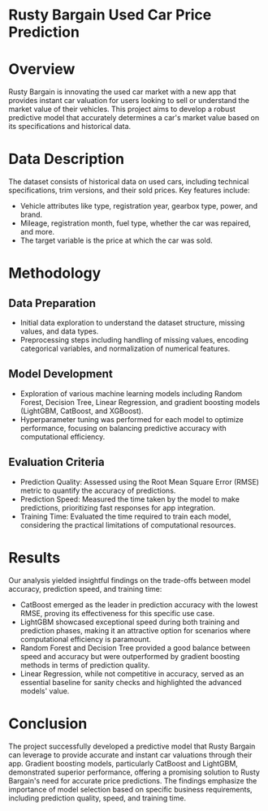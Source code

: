# Rusty Bargain Used Car Price Prediction

# Overview

Rusty Bargain is innovating the used car market with a new app that provides instant car valuation for users looking to sell or understand the market value of their vehicles. This project aims to develop a robust predictive model that accurately determines a car's market value based on its specifications and historical data.

# Data Description

The dataset consists of historical data on used cars, including technical specifications, trim versions, and their sold prices. Key features include:

- Vehicle attributes like type, registration year, gearbox type, power, and brand.
- Mileage, registration month, fuel type, whether the car was repaired, and more.
- The target variable is the price at which the car was sold.


# Methodology

## Data Preparation

- Initial data exploration to understand the dataset structure, missing values, and data types.
- Preprocessing steps including handling of missing values, encoding categorical variables, and normalization of numerical features.

## Model Development

- Exploration of various machine learning models including Random Forest, Decision Tree, Linear Regression, and gradient boosting models (LightGBM, CatBoost, and XGBoost).
- Hyperparameter tuning was performed for each model to optimize performance, focusing on balancing predictive accuracy with computational efficiency.

## Evaluation Criteria

- Prediction Quality: Assessed using the Root Mean Square Error (RMSE) metric to quantify the accuracy of predictions.
- Prediction Speed: Measured the time taken by the model to make predictions, prioritizing fast responses for app integration.
- Training Time: Evaluated the time required to train each model, considering the practical limitations of computational resources.

# Results

Our analysis yielded insightful findings on the trade-offs between model accuracy, prediction speed, and training time:

- CatBoost emerged as the leader in prediction accuracy with the lowest RMSE, proving its effectiveness for this specific use case.
- LightGBM showcased exceptional speed during both training and prediction phases, making it an attractive option for scenarios where computational efficiency is paramount.
- Random Forest and Decision Tree provided a good balance between speed and accuracy but were outperformed by gradient boosting methods in terms of prediction quality.
- Linear Regression, while not competitive in accuracy, served as an essential baseline for sanity checks and highlighted the advanced models' value.


# Conclusion

The project successfully developed a predictive model that Rusty Bargain can leverage to provide accurate and instant car valuations through their app. Gradient boosting models, particularly CatBoost and LightGBM, demonstrated superior performance, offering a promising solution to Rusty Bargain's need for accurate price predictions. The findings emphasize the importance of model selection based on specific business requirements, including prediction quality, speed, and training time.